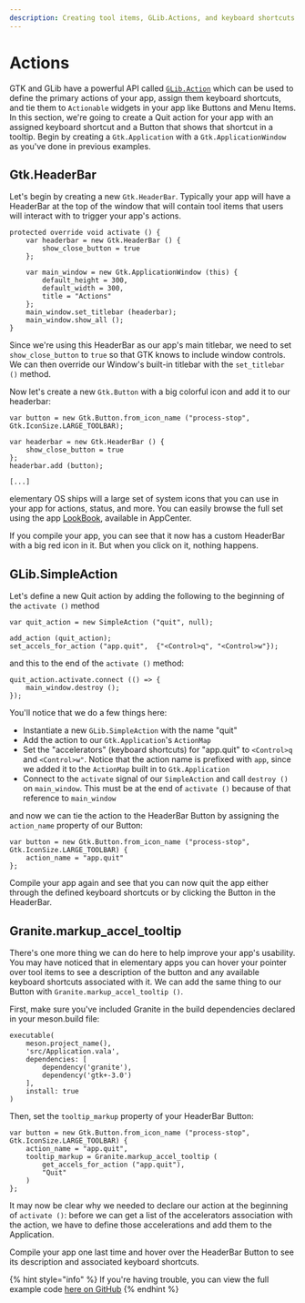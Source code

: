 ```yaml
---
description: Creating tool items, GLib.Actions, and keyboard shortcuts
---
```


# Actions

GTK and GLib have a powerful API called [`GLib.Action`](https://valadoc.org/gio-2.0/GLib.Action.html) which can be used to define the primary actions of your app, assign them keyboard shortcuts, and tie them to `Actionable` widgets in your app like Buttons and Menu Items. In this section, we're going to create a Quit action for your app with an assigned keyboard shortcut and a Button that shows that shortcut in a tooltip. Begin by creating a `Gtk.Application` with a `Gtk.ApplicationWindow` as you've done in previous examples.

## Gtk.HeaderBar

Let's begin by creating a new `Gtk.HeaderBar`. Typically your app will have a HeaderBar at the top of the window that will contain tool items that users will interact with to trigger your app's actions.

```vala
protected override void activate () {
    var headerbar = new Gtk.HeaderBar () {
        show_close_button = true
    };

    var main_window = new Gtk.ApplicationWindow (this) {
        default_height = 300,
        default_width = 300,
        title = "Actions"
    };
    main_window.set_titlebar (headerbar);
    main_window.show_all ();
}
```

Since we're using this HeaderBar as our app's main titlebar, we need to set `show_close_button` to `true` so that GTK knows to include window controls. We can then override our Window's built-in titlebar with the `set_titlebar ()` method.

Now let's create a new `Gtk.Button` with a big colorful icon and add it to our headerbar:

```vala
var button = new Gtk.Button.from_icon_name ("process-stop", Gtk.IconSize.LARGE_TOOLBAR);

var headerbar = new Gtk.HeaderBar () {
    show_close_button = true
};
headerbar.add (button);

[...]
```

elementary OS ships will a large set of system icons that you can use in your app for actions, status, and more. You can easily browse the full set using the app [LookBook](http://appcenter.elementary.io/com.github.danrabbit.lookbook/), available in AppCenter.

If you compile your app, you can see that it now has a custom HeaderBar with a big red icon in it. But when you click on it, nothing happens.

## GLib.SimpleAction

Let's define a new Quit action by adding the following to the beginning of the `activate ()` method

```vala
var quit_action = new SimpleAction ("quit", null);

add_action (quit_action);
set_accels_for_action ("app.quit",  {"<Control>q", "<Control>w"});
```

and this to the end of the `activate ()` method:

```vala
quit_action.activate.connect (() => {
    main_window.destroy ();
});
```

You'll notice that we do a few things here:
  * Instantiate a new `GLib.SimpleAction` with the name "quit"
  * Add the action to our `Gtk.Application`'s `ActionMap`
  * Set the "accelerators" (keyboard shortcuts) for "app.quit" to `<Control>q` and `<Control>w"`. Notice that the action name is prefixed with `app`, since we added it to the `ActionMap` built in to `Gtk.Application`
  * Connect to the `activate` signal of our `SimpleAction` and call `destroy ()` on `main_window`. This must be at the end of `activate ()` because of that reference to `main_window`

and now we can tie the action to the HeaderBar Button by assigning the `action_name` property of our Button:

```vala
var button = new Gtk.Button.from_icon_name ("process-stop", Gtk.IconSize.LARGE_TOOLBAR) {
    action_name = "app.quit"
};
```

Compile your app again and see that you can now quit the app either through the defined keyboard shortcuts or by clicking the Button in the HeaderBar.

## Granite.markup_accel_tooltip

There's one more thing we can do here to help improve your app's usability. You may have noticed that in elementary apps you can hover your pointer over tool items to see a description of the button and any available keyboard shortcuts associated with it. We can add the same thing to our Button with `Granite.markup_accel_tooltip ()`.

First, make sure you've included Granite in the build dependencies declared in your meson.build file:

```
executable(
    meson.project_name(),
    'src/Application.vala',
    dependencies: [
        dependency('granite'),
        dependency('gtk+-3.0')
    ],
    install: true
)
```

Then, set the `tooltip_markup` property of your HeaderBar Button:

```
var button = new Gtk.Button.from_icon_name ("process-stop", Gtk.IconSize.LARGE_TOOLBAR) {
    action_name = "app.quit",
    tooltip_markup = Granite.markup_accel_tooltip (
        get_accels_for_action ("app.quit"),
        "Quit"
    )
};
```

It may now be clear why we needed to declare our action at the beginning of `activate ()`: before we can get a list of the accelerators association with the action, we have to define those accelerations and add them to the Application.

Compile your app one last time and hover over the HeaderBar Button to see its description and associated keyboard shortcuts.

{% hint style="info" %}
If you're having trouble, you can view the full example code [here on GitHub](https://github.com/vala-lang/examples/tree/glib-action)
{% endhint %}
